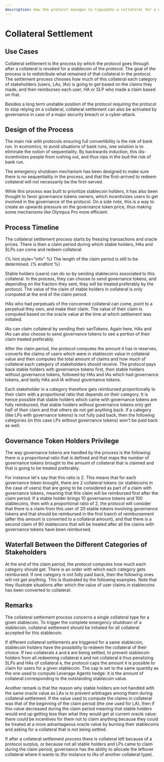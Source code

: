 ```yaml
---
description: How the protocol manages to liquidate a collateral for a given stablecoin
---
```


# Collateral Settlement

## Use Cases

Collateral settlement is the process by which the protocol goes through after a collateral is revoked for a stablecoin of the protocol. The goal of the process is to redistribute what remained of that collateral in the protocol. The settlement process chooses how much of this collateral each category of stakeholders \(users, LAs, IAs\) is going to get based on the claims they made, and then reimburses each user, HA or SLP who made a claim based on that.

Besides a long term unstable position of the protocol requiring the protocol to stop relying on a collateral, collateral settlement can also be activated by governance in case of a major security breach or a cyber-attack.

## Design of the Process

The main risk with protocols ensuring full convertibility is the risk of bank run. In economics, to avoid situations of bank runs, one solution is to eliminate the notion of sequentiality. By backwards induction, this dis-incentivizes people from rushing out, and thus nips in the bud the risk of bank run.

The emergency shutdown mechanism has been designed to make sure there is no sequentiality in the process, and that the first-arrived to redeem collateral will not necessarily be the first-served.

While this process was built to prioritize stablecoin holders, it has also been thought to favor governance tokens owners, which incentivizes users to get involved in the governance of the protocol. On a side note, this is a way to create an upwards pressure on the governance token price, thus making some mechanisms like Olympus Pro more efficient.

## Process Timeline

The collateral settlement process starts by freezing transactions and oracle prices. There is then a claim period during which stable holders, HAs and SLPs can come and redeem collateral.

{% hint style="info" %}
The length of the claim period is still to be determined.
{% endhint %}

Stable holders (users) can do so by sending stablecoins associated to this collateral. In the process, they can choose to send governance tokens, and depending on the fraction they sent, they will be treated preferably by the protocol. The value of the claim of stable holders in collateral is only computed at the end of the claim period.

HAs who had perpetuals of the concerned collateral can come, point to a perpetual they own, and make their claim. The value of their claim is computed based on the oracle value at the time at which settlement was initiated.

IAs can claim collateral by sending their sanTokens. Again here, HAs and IAs can also choose to send governance tokens to see a portion of their claim treated preferably.

After the claim period, the protocol computes the amount it has in reserves, converts the claims of users which were in stablecoin value in collateral value and then computes the total amount of claims and how much of collateral each category of stakeholders should receive. The protocol pays back stable holders with governance tokens first, then stable holders without governance tokens, followed by HAs and IAs which had governance tokens, and lastly HAs and IA without governance tokens.

Each stakeholder in a category therefore gets reimbursed proportionally to their claim with a proportional ratio that depends on their category. It is hence possible that stable holders which came with governance tokens are fully reimbursed, that stable holders without governance tokens only get half of their claim and that others do not get anything back. If a category \(like LPs with governance tokens\) is not fully paid back, then the following categories \(in this case LPs without governance tokens\) won't be paid back as well.


## Governance Token Holders Privilege

The way governance tokens are handled by the process is the following: there is a proportional ratio that is defined and that maps the number of governance tokens brought to the amount of collateral that is claimed and that is going to be treated preferably.

For instance let's say that this ratio is 2. This means that for each governance token brought, there are 2 collateral tokens \(or stablecoins in the case of users\) that are going to be considered as part of a claim with governance tokens, meaning that this claim will be reimbursed first after the claim period. If a stable holder brings 10 governance tokens and 100 stablecoins, then with a proportional ratio of 2, the protocol will consider that there is a claim from this user of 20 stable tokens involving governance tokens and that should be reimbursed in the first tranch of reimbursement \(after this amount is converted to a collateral amount\), and that there is a second claim of 80 stablecoins that will be treated after all the claims with governance tokens have been reimbursed.


## Waterfall Between the Different Categories of Stakeholders

At the end of the claim period, the protocol computes how much each category should get. There is an order with which each category gets reimbursed. If one category is not fully paid back, then the following ones will not get anything. This is illustrated by the following examples. Note that they illustrate situations after which the value of user claims in stablecoins has been converted to collateral:



## Remarks

The collateral settlement process concerns a single collateral type for a given stablecoin. To trigger the complete emergency shutdown of a stablecoin, collateral settlement should be initiated for all collateral accepted for this stablecoin.

If different collateral settlements are triggered for a same stablecoin, stablecoin holders have the possibility to redeem the collateral of their choice. If two collaterals `A` and `B` are being settled, to prevent stablecoin holders from all redeeming collateral `A` and not collateral `B` thus penalizing SLPs and HAs of collateral `A`, the protocol caps the amount it is possible to claim for users for a given stablecoin. The cap is set to the same quantity as the one used to compute Leverage Agents hedge: it is the amount of collateral corresponding to the outstanding stablecoin value.

Another remark is that the reason why stable holders are not handled with the same oracle value as LAs is to prevent arbitrages among them during collateral settlement. If the value used to compute the claims in collateral was that of the beginning of the claim period \(the one used for LA\), then if this value decreased during the claim period meaning that stable holders would end up getting less than what they would get at current oracle value: there could be incentives for them not to claim anything because they could be treated at a more advantageous oracle value by burning their stablecoins and asking for a collateral that is not being settled.

If after a collateral settlement process there is collateral left because of a protocol surplus, or because not all stable holders and LPs came to claim during the claim period, governance has the ability to allocate the leftover collateral where it wants to \(for instance to IAs of another collateral type\).
